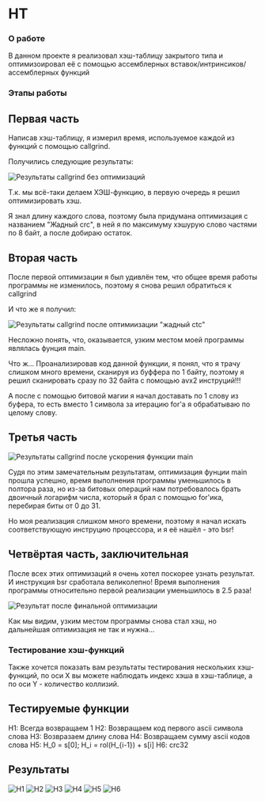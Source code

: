# HT

### О работе

В данном проекте я реализовал хэш-таблицу закрытого типа и оптимизоировал её с помощью ассемблерных вставок/интринсиков/ассемблерных функций

### Этапы работы

##  Первая часть

Написав хэш-таблицу, я измерил время, используемое каждой из функций с помощью callgrind. 

Получились следующие результаты:

![Результаты callgrind без оптимизаций](https://user-images.githubusercontent.com/26509840/162765831-98071741-44d7-4d4f-9204-104462f86de9.png)

Т.к. мы всё-таки делаем ХЭШ-функцию, в первую очередь я решил оптимизировать хэш.

Я знал длину каждого слова, поэтому была придумана оптимизация с названием "Жадный crc", в ней я по максимуму хэшурую слово частями по 8 байт, а после добираю остаток.

## Вторая часть

После первой оптимизации я был удивлён тем, что общее время работы программы не изменилось, поэтому я снова решил обратиться к callgrind

И что же я получил:

![Результаты callgrind после оптимиизации "жадный ctc"](https://user-images.githubusercontent.com/26509840/162766453-e325da7f-419a-4c08-a219-f605c628c295.png)

Несложно понять, что, оказывается, узким местом моей программы являлась фунция main.

Что ж... Проанализировав код данной функции, я понял, что я трачу слишком много времени, сканируя из буффера по 1 байту, поэтому я решил сканировать сразу по 32 байта с помощью avx2 инструций!!! 

А после с помощью битовой магии я начал доставать по 1 слову из буфера, то есть вместо 1 символа за итерацию for'а я обрабатываю по целому слову.

## Третья часть

![Результаты callgrind после ускорения функции main](https://user-images.githubusercontent.com/26509840/162767165-36ca153c-f0c8-44a4-82d2-498608216783.png)

Судя по этим замечательным результатам, оптимизация фунции main прошла успешно, время выполнения программы уменьшилось в полтора раза, но из-за битовых операций нам потребовалось брать двоичный логарифм числа, который я брал с помощью for'ика, перебирая биты от 0 до 31.

Но моя реализация слишком много времени, поэтому я начал искать соответствующую инструцию процессора, и я её нашёл - это bsr!

## Четвёртая часть, заключительная

После всех этих оптимизаций я очень хотел поскорее узнать результат. И инструкция bsr сработала великолепно! Время выполнения программы относительно первой реализации уменьшилось в 2.5 раза!

![Результат после финальной оптимизации](https://user-images.githubusercontent.com/26509840/162768151-1c053a67-07e0-42e9-91ba-1aea39fac98c.png)

Как мы видим, узким местом программы снова стал хэш, но дальнейшая оптимизация не так и нужна...

### Тестирование хэш-функций

Также хочется показать вам результаты тестирования нескольких хэш-функций, по оси X вы можете наблюдать индекс хэша в хэш-таблице, а по оси Y - количество коллизий.

## Тестируемые функции

H1: Всегда возвращаем 1
H2: Возвращаем код первого ascii символа слова
H3: Возвразаем длину слова
H4: Возвращаем сумму ascii кодов слова
H5: H_0 = s[0]; H_i = rol(H_{i-1}) + s[i]
H6: crc32

## Результаты

![H1](https://user-images.githubusercontent.com/26509840/162768440-144869f7-aadc-4a4e-949b-acfa8fb1b209.png)
![H2](https://user-images.githubusercontent.com/26509840/162768447-98192dba-4395-4743-9345-136898861e26.png)
![H3](https://user-images.githubusercontent.com/26509840/162768451-f1271be9-a9da-4e1a-bba5-4c6ad664c6fe.png)
![H4](https://user-images.githubusercontent.com/26509840/162768452-158e9da8-a071-4402-b791-b1b8900b2d65.png)
![H5](https://user-images.githubusercontent.com/26509840/162768453-51ec6ef5-3046-42b1-8821-135560c6d652.png)
![H6](https://user-images.githubusercontent.com/26509840/162768456-a7de5b66-d2c0-453c-a657-371fd43b1036.png)

